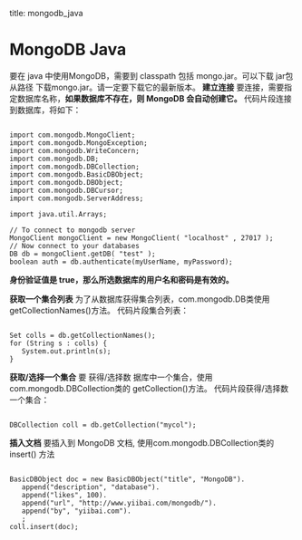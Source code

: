 title: mongodb_java 

#  MongoDB Java 
要在 java 中使用MongoDB，需要到 classpath 包括 mongo.jar。可以下载 jar包从路径 下载mongo.jar。请一定要下载它的最新版本。
**建立连接**
要连接，需要指定数据库名称，**如果数据库不存在，则 MongoDB 会自动创建它。**
代码片段连接到数据库，将如下：
```

import com.mongodb.MongoClient;
import com.mongodb.MongoException;
import com.mongodb.WriteConcern;
import com.mongodb.DB;
import com.mongodb.DBCollection;
import com.mongodb.BasicDBObject;
import com.mongodb.DBObject;
import com.mongodb.DBCursor;
import com.mongodb.ServerAddress;

import java.util.Arrays;

// To connect to mongodb server
MongoClient mongoClient = new MongoClient( "localhost" , 27017 );
// Now connect to your databases
DB db = mongoClient.getDB( "test" );
boolean auth = db.authenticate(myUserName, myPassword);

```
**身份验证值是 true，那么所选数据库的用户名和密码是有效的。**

**获取一个集合列表**
为了从数据库获得集合列表，com.mongodb.DB类使用getCollectionNames()方法。
代码片段集合列表：
```

Set colls = db.getCollectionNames();
for (String s : colls) {
   System.out.println(s);
}

```
**获取/选择一个集合**
要 获得/选择数 据库中一个集合，使用com.mongodb.DBCollection类的 getCollection()方法。 
代码片段获得/选择数一个集合：
```

DBCollection coll = db.getCollection("mycol");

```
**插入文档**
要插入到 MongoDB 文档, 使用com.mongodb.DBCollection类的insert() 方法
```

BasicDBObject doc = new BasicDBObject("title", "MongoDB").
   append("description", "database").
   append("likes", 100).
   append("url", "http://www.yiibai.com/mongodb/").
   append("by", "yiibai.com").
   ;
coll.insert(doc);

```
